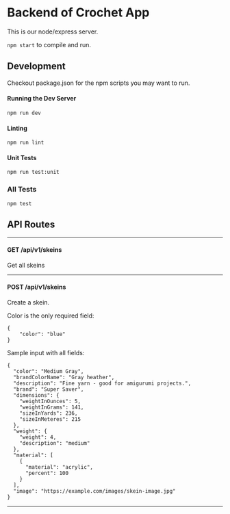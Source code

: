 # Backend of Crochet App

This is our node/express server.

`npm start` to compile and run.

## Development

Checkout package.json for the npm scripts you may want to run.

#### Running the Dev Server

`npm run dev`

#### Linting

`npm run lint`

#### Unit Tests
`npm run test:unit`

### All Tests
`npm test`

## API Routes

---
#### GET /api/v1/skeins
Get all skeins

---

#### POST /api/v1/skeins
Create a skein.

Color is the only required field:
```
{
    "color": "blue"
}
```

Sample input with all fields:

```
{
  "color": "Medium Gray",
  "brandColorName": "Gray heather",
  "description": "Fine yarn - good for amigurumi projects.",
  "brand": "Super Saver",
  "dimensions": {
    "weightInOunces": 5,
    "weightInGrams": 141,
    "sizeInYards": 236,
    "sizeInMeteres": 215
  },
  "weight": {
    "weight": 4,
    "description": "medium"
  },
  "material": [
    {
      "material": "acrylic",
      "percent": 100
    }
  ],
  "image": "https://example.com/images/skein-image.jpg"
}
```

---
